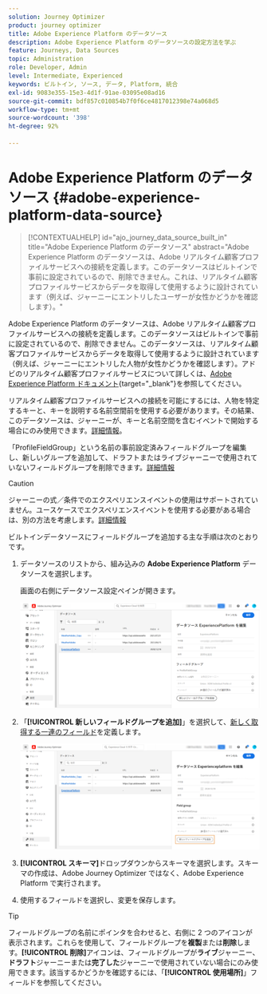 ```yaml
---
solution: Journey Optimizer
product: journey optimizer
title: Adobe Experience Platform のデータソース
description: Adobe Experience Platform のデータソースの設定方法を学ぶ
feature: Journeys, Data Sources
topic: Administration
role: Developer, Admin
level: Intermediate, Experienced
keywords: ビルトイン, ソース, データ, Platform, 統合
exl-id: 9083e355-15e3-4d1f-91ae-03095e08ad16
source-git-commit: bdf857c010854b7f0f6ce4817012398e74a068d5
workflow-type: tm+mt
source-wordcount: '398'
ht-degree: 92%

---
```


# Adobe Experience Platform のデータソース {#adobe-experience-platform-data-source}

>[!CONTEXTUALHELP]
>id="ajo_journey_data_source_built_in"
>title="Adobe Experience Platform のデータソース"
>abstract="Adobe Experience Platform のデータソースは、Adobe リアルタイム顧客プロファイルサービスへの接続を定義します。このデータソースはビルトインで事前に設定されているので、削除できません。これは、リアルタイム顧客プロファイルサービスからデータを取得して使用するように設計されています（例えば、ジャーニーにエントリしたユーザーが女性かどうかを確認します）。"

Adobe Experience Platform のデータソースは、Adobe リアルタイム顧客プロファイルサービスへの接続を定義します。このデータソースはビルトインで事前に設定されているので、削除できません。このデータソースは、リアルタイム顧客プロファイルサービスからデータを取得して使用するように設計されています（例えば、ジャーニーにエントリした人物が女性かどうかを確認します）。アドビのリアルタイム顧客プロファイルサービスについて詳しくは、[Adobe Experience Platform ドキュメント](https://experienceleague.adobe.com/docs/experience-platform/profile/home.html?lang=ja){target="_blank"}を参照してください。

リアルタイム顧客プロファイルサービスへの接続を可能にするには、人物を特定するキーと、キーを説明する名前空間前を使用する必要があります。その結果、このデータソースは、ジャーニーが、キーと名前空間を含むイベントで開始する場合にのみ使用できます。[詳細情報](../building-journeys/journey.md)。

「ProfileFieldGroup」という名前の事前設定済みフィールドグループを編集し、新しいグループを追加して、ドラフトまたはライブジャーニーで使用されていないフィールドグループを削除できます。[詳細情報](../datasource/configure-data-sources.md#define-field-groups)


>[!CAUTION]
>
>ジャーニーの式／条件でのエクスペリエンスイベントの使用はサポートされていません。ユースケースでエクスペリエンスイベントを使用する必要がある場合は、別の方法を考慮します。[詳細情報](../building-journeys/exp-event-lookup.md)


ビルトインデータソースにフィールドグループを追加する主な手順は次のとおりです。

1. データソースのリストから、組み込みの **Adobe Experience Platform** データソースを選択します。

   画面の右側にデータソース設定ペインが開きます。

   ![](assets/journey23.png)

1. 「**[!UICONTROL 新しいフィールドグループを追加]**」を選択して、[新しく取得する一連のフィールド](../datasource/configure-data-sources.md#define-field-groups)を定義します。

   ![](assets/journey24.png)

1. **[!UICONTROL スキーマ]**&#x200B;ドロップダウンからスキーマを選択します。スキーマの作成は、Adobe Journey Optimizer ではなく、Adobe Experience Platform で実行されます。
1. 使用するフィールドを選択し、変更を保存します。


>[!TIP]
>
>フィールドグループの名前にポインタを合わせると、右側に 2 つのアイコンが表示されます。これらを使用して、フィールドグループを&#x200B;**複製**&#x200B;または&#x200B;**削除**&#x200B;します。**[!UICONTROL 削除]**&#x200B;アイコンは、フィールドグループが&#x200B;**ライブ**&#x200B;ジャーニー、**ドラフト**&#x200B;ジャーニーまたは&#x200B;**完了した**&#x200B;ジャーニーで使用されていない場合にのみ使用できます。該当するかどうかを確認するには、「**[!UICONTROL 使用場所]**」フィールドを参照してください。
